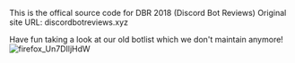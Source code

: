 This is the offical source code for DBR 2018 (Discord Bot Reviews) 
Original site URL: discordbotreviews.xyz

Have fun taking a look at our old botlist which we don't maintain anymore!
![firefox_Un7DIljHdW](https://github.com/SilliJetpack/discordbotreviews/assets/44654822/6baaa3ad-5171-4732-9b9b-d9caaa2fa9ca)
